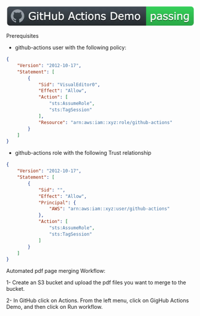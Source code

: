 ![PDF Tool Kit](https://github.com/mojumah/pdftk-environment/blob/main/badge.png)

Prerequisites 

- github-actions user with the following policy:

```json
{
    "Version": "2012-10-17",
    "Statement": [
        {
            "Sid": "VisualEditor0",
            "Effect": "Allow",
            "Action": [
                "sts:AssumeRole",
                "sts:TagSession"
            ],
            "Resource": "arn:aws:iam::xyz:role/github-actions"
        }
    ]
}
```

- github-actions role with the following Trust relationship

```json
{
    "Version": "2012-10-17",   
    "Statement": [
        {
            "Sid": "",
            "Effect": "Allow",
            "Principal": {
                "AWS": "arn:aws:iam::xyz:user/github-actions"
            },
            "Action": [
                "sts:AssumeRole",
                "sts:TagSession"
            ]
        }
    ]
}
```

Automated pdf page merging Workflow:

1- Create an S3 bucket and upload the pdf files you want to merge to the bucket. 

2- In GitHub click on Actions. From the left menu, click on GigHub Actions Demo, and then click on Run workflow.